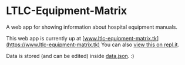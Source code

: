 # LTLC-Equipment-Matrix
A web app for showing information about hospital equipment manuals.

This web app is currently up at [www.ltlc-equipment-matrix.tk](https://www.ltlc-equipment-matrix.tk)
You can also [view this on repl.it](https://repl.it/@FlappyTheBat/LTLC-Equipment-Matrix#index.html).

Data is stored (and can be edited) inside [data.json](https://github.com/ImFlappyTheBat/LTLC-Equipment-Matrix/blob/master/data.json).
:)
